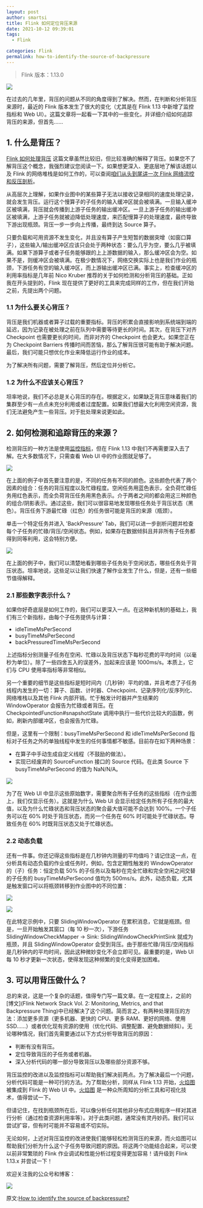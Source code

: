 ```yaml
---
layout: post
author: smartsi
title: Flink 如何定位背压来源
date: 2021-10-12 09:39:01
tags:
  - Flink

categories: Flink
permalink: how-to-identify-the-source-of-backpressure
---
```


> Flink 版本：1.13.0

![](https://github.com/sjf0115/ImageBucket/blob/main/Flink/how-to-identify-the-source-of-backpressure-1.png?raw=true)

在过去的几年里，背压的问题从不同的角度得到了解决。然而，在判断和分析背压来源时，最近的 Flink 版本发生了很大的变化（尤其是在 Flink 1.13 中新增了监控指标和 Web UI）。这篇文章将一起看一下其中的一些变化，并详细介绍如何追踪背压的来源，但首先……

## 1. 什么是背压？

[Flink 如何处理背压](http://smartsi.club/how-flink-handles-backpressure.html) 这篇文章虽然比较旧，但比较准确的解释了背压。如果您不了解背压这个概念，我强烈建议您阅读一下。如果想更深入、更底层地了解该话题以及 Flink 的网络堆栈是如何工作的，可以查阅[咱们从头到尾讲一次 Flink 网络流控和反压剖析](https://mp.weixin.qq.com/s/6kqUEkJdsZgMIknqSPlzbQ)。

从高层次上理解，如果作业图中的某些算子无法以接收记录相同的速度处理记录，就会发生背压。运行这个慢算子的子任务的输入缓冲区就会被填满。一旦输入缓冲区被填满，背压就会传播到上游子任务的输出缓冲区。一旦上游子任务的输出缓冲区被填满，上游子任务就被迫降低处理速度，来匹配慢算子的处理速度，最终导致下游出现瓶颈。背压一步一步向上传播，最终到达 Source 算子。

只要负载和可用资源不发生变化，并且没有算子产生短暂的数据突增（如窗口算子），这些输入/输出缓冲区应该只会处于两种状态：要么几乎为空，要么几乎被填满。如果下游算子或者子任务能够跟的上上游数据的输入，那么缓冲区会为空。如果不是，则缓冲区会被填满。在极少数情况下，网络交换实际上也是我们作业的瓶颈，下游任务有空的输入缓冲区，而上游输出缓冲区已满。事实上，检查缓冲区的利用率指标是几年前 Nico Kruber 推荐的关于如何检测和分析背压的基础。正如我在开头提到的，Flink 现在提供了更好的工具来完成同样的工作，但在我们开始之前，先提出两个问题。

### 1.1 为什么要关心背压？

背压是我们机器或者算子过载的重要指标。背压的积累会直接影响到系统端到端的延迟，因为记录在被处理之前在队列中需要等待更长的时间。其次，在背压下对齐 Checkpoint 也需要更长的时间，而非对齐的 Checkpoint 也会更大。如果您正在为 Checkpoint Barriers 传播时间而苦恼，那么了解背压很可能有助于解决问题。最后，我们可能只想优化作业来降低运行作业的成本。

为了解决所有问题，需要了解背压，然后定位并分析它。

### 1.2 为什么不应该关心背压？

坦率地说，我们不必总是关心背压的存在。根据定义，如果缺乏背压意味着我们的集群至少有一点点未充分利用或者过度配置。如果我们想最大化利用空闲资源，我们无法避免产生一些背压。对于批处理来说更如此。

## 2. 如何检测和追踪背压的来源？

检测背压的一种方法是使用[监控指标](https://nightlies.apache.org/flink/flink-docs-release-1.13/docs/ops/metrics/#system-metrics)，但在 Flink 1.13 中我们不再需要深入去了解。在大多数情况下，只需查看 Web UI 中的作业图就足够了。

![](https://github.com/sjf0115/ImageBucket/blob/main/Flink/how-to-identify-the-source-of-backpressure-2.png?raw=true)

在上面的例子中首先要注意的是，不同的任务有不同的颜色。这些颜色代表了两个因素的组合：任务的背压程度以及忙碌程度。空闲任务用蓝色表示，全负荷忙碌任务用红色表示，而全负荷背压任务用黑色表示。介于两者之间的都会用这三种颜色的组合/阴影表示。通过这些，我们可以很容易地发现哪些任务处于背压状态（黑色）。背压任务下游最忙碌（红色）的任务很可能是背压的来源（瓶颈）。

单击一个特定任务并进入 'BackPressure' Tab，我们可以进一步剖析问题并检查每个子任务的忙碌/背压/空闲状态。例如，如果存在数据倾斜且并非所有子任务都得到同等利用，这会特别方便。

![](https://github.com/sjf0115/ImageBucket/blob/main/Flink/how-to-identify-the-source-of-backpressure-3.png?raw=true)

在上面的例子中，我们可以清楚地看到哪些子任务处于空闲状态，哪些任务处于背压状态。坦率地说，这些足以让我们快速了解作业发生了什么，但是，还有一些细节值得解释。

### 2.1 那些数字表示什么？

如果你好奇底层是如何工作的，我们可以更深入一点。在这种新机制的基础上，我们有三个新指标，由每个子任务提供与计算：
- idleTimeMsPerSecond
- busyTimeMsPerSecond
- backPressuredTimeMsPerSecond

上述指标分别测量子任务在空闲、忙碌以及背压状态下每秒花费的平均时间（以毫秒为单位）。除了一些四舍五入的误差外，加起来应该是 1000ms/s。本质上，它们与 CPU 使用率指标等非常相似。

另一个重要的细节是这些指标是短时间内（几秒钟）平均的值，并且考虑了子任务线程内发生的一切：算子、函数、计时器、Checkpoint、记录序列化/反序列化、网络堆栈以及其他 Flink 内部开销。忙于触发计时器并产生结果的 WindowOperator 会报告为忙碌或者背压。在 CheckpointedFunction#snapshotState 调用中执行一些代价比较大的函数，例如，刷新内部缓冲区，也会报告为忙碌。

但是，这里有一个限制：busyTimeMsPerSecond 和 idleTimeMsPerSecond 指标对子任务之外的单独线程中发生的任何事情都不敏感。目前存在如下两种场景：
- 在算子中手动生成自定义线程（不鼓励的做法）。
- 实现已经废弃的 SourceFunction 接口的 Source 代码。在此类 Source 下 busyTimeMsPerSecond 的值为 NaN/N/A。

![](https://github.com/sjf0115/ImageBucket/blob/main/Flink/how-to-identify-the-source-of-backpressure-4.png?raw=true)

为了在 Web UI 中显示这些原始数字，需要聚合所有子任务的这些指标（在作业图上，我们仅显示任务）。这就是为什么 Web UI 会显示给定任务所有子任务的最大值，以及为什么忙碌状态和背压状态的聚合最大值可能不会达到 100%。一个子任务可以在 60% 时处于背压状态，而另一个任务在 60% 时可能处于忙碌状态。导致任务在 60% 时既背压状态又处于忙碌状态。

### 2.2 动态负载

还有一件事。你还记得这些指标是在几秒钟内测量的平均值吗？请记住这一点，在分析具有动态负载的作业或任务时，例如，包含定期性触发的 WindowOperator 的（子）任务：恒定负载 50% 的子任务以及每秒在完全忙碌和完全空闲之间交替的子任务的 busyTimeMsPerSecond 值均为 500ms/s。此外，动态负载，尤其是触发窗口可以将瓶颈转移到作业图中的不同位置：

![](https://github.com/sjf0115/ImageBucket/blob/main/Flink/how-to-identify-the-source-of-backpressure-5.png?raw=true)

![](https://github.com/sjf0115/ImageBucket/blob/main/Flink/how-to-identify-the-source-of-backpressure-6.png?raw=true)

在此特定示例中，只要 SlidingWindowOperator 在累积消息，它就是瓶颈。但是，一旦开始触发其窗口（每 10 秒一次），下游任务 SlidingWindowCheckMapper -> Sink: SlidingWindowCheckPrintSink 就成为瓶颈，并且 SlidingWindowOperator 会受到背压。由于那些忙碌/背压/空闲指标是几秒钟内的平均时间，因此这种微妙变化不会立即可见。最重要的是，Web UI 每 10 秒才更新一次状态，使得发现这种频繁的变化变得更加困难。

## 3. 可以用背压做什么？

总的来说，这是一个复杂的话题，值得专门写一篇文章。在一定程度上，之前的[博文](Flink Network Stack Vol. 2: Monitoring, Metrics, and that Backpressure Thing)中已经解决了这个问题。简而言之，有两种处理背压的方法：添加更多资源（更多机器、更快的 CPU、更多 RAM、更好的网络、使用 SSD……）或者优化现有资源的使用（优化代码、调整配置、避免数据倾斜）。无论哪种情况，我们首先需要通过以下方式分析导致背压的原因：
- 判断有没有背压。
- 定位导致背压的子任务或者机器。
- 深入分析代码的哪一部分导致背压以及哪些部分资源不够。

背压监控的改进以及监控指标可以帮助我们解决前两点。为了解决最后一个问题，分析代码可能是一种可行的方法。为了帮助分析，同样从 Flink 1.13 开始，[火焰图](https://www.brendangregg.com/flamegraphs.html) 被集成到 Flink 的 Web UI 中。[火焰图](https://www.brendangregg.com/flamegraphs.html) 是一种众所周知的分析工具和可视化技术，值得尝试一下。

但请记住，在找到瓶颈所在后，可以像分析任何其他非分布式应用程序一样对其进行分析（通过检查资源利用率等）。对于此类问题，通常没有灵丹妙药。我们可以尝试扩容，但有时可能并不容易或不切实际。

无论如何，上述对背压监控的改进使我们能够轻松检测背压的来源，而火焰图可以帮助我们分析为什么这个子任务导致问题的原因。将这两个功能结合起来，可以使以前非常繁琐的 Flink 作业调试和性能分析过程变得更加容易！请升级到 Flink 1.13.x 并尝试一下！

欢迎关注我的公众号和博客：

![](https://github.com/sjf0115/ImageBucket/blob/main/Other/smartsi.jpg?raw=true)

原文:[How to identify the source of backpressure?](https://flink.apache.org/2021/07/07/backpressure.html)
